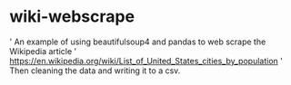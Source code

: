 # wiki-webscrape
'
An example of using beautifulsoup4 and pandas to web scrape the Wikipedia article 
'
https://en.wikipedia.org/wiki/List_of_United_States_cities_by_population
'
Then cleaning the data and writing it to a csv.
